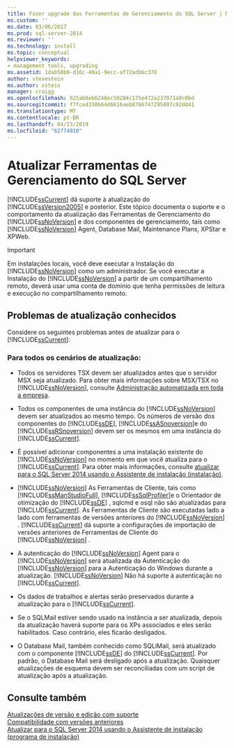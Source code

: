 ```yaml
---
title: Fazer upgrade das Ferramentas de Gerenciamento do SQL Server | Microsoft Docs
ms.custom: ''
ms.date: 03/06/2017
ms.prod: sql-server-2014
ms.reviewer: ''
ms.technology: install
ms.topic: conceptual
helpviewer_keywords:
- management tools, upgrading
ms.assetid: 1dab50b9-d16c-49a1-9ecc-af72adb6c378
author: stevestein
ms.author: sstein
manager: craigg
ms.openlocfilehash: 925ab0eb6248ec59284c175e472a237071a0c0bd
ms.sourcegitcommit: f7fced330b64d6616aeb8766747295807c92dd41
ms.translationtype: MT
ms.contentlocale: pt-BR
ms.lasthandoff: 04/23/2019
ms.locfileid: "62774810"
---
```

# <a name="upgrade-sql-server-management-tools"></a>Atualizar Ferramentas de Gerenciamento do SQL Server
  [!INCLUDE[ssCurrent](../../includes/sscurrent-md.md)] dá suporte à atualização do [!INCLUDE[ssVersion2005](../../includes/ssversion2005-md.md)] e posterior. Este tópico documenta o suporte e o comportamento da atualização das Ferramentas de Gerenciamento do [!INCLUDE[ssNoVersion](../../includes/ssnoversion-md.md)] e dos componentes de gerenciamento, tais como [!INCLUDE[ssNoVersion](../../includes/ssnoversion-md.md)] Agent, Database Mail, Maintenance Plans, XPStar e XPWeb.  
  
> [!IMPORTANT]  
>  Em instalações locais, você deve executar a Instalação do [!INCLUDE[ssNoVersion](../../includes/ssnoversion-md.md)] como um administrador. Se você executar a Instalação do [!INCLUDE[ssNoVersion](../../includes/ssnoversion-md.md)] a partir de um compartilhamento remoto, deverá usar uma conta de domínio que tenha permissões de leitura e execução no compartilhamento remoto.  
  
## <a name="known-upgrade-issues"></a>Problemas de atualização conhecidos  
 Considere os seguintes problemas antes de atualizar para o [!INCLUDE[ssCurrent](../../includes/sscurrent-md.md)]:  
  
### <a name="for-all-upgrade-scenarios"></a>Para todos os cenários de atualização:  
  
-   Todos os servidores TSX devem ser atualizados antes que o servidor MSX seja atualizado. Para obter mais informações sobre MSX/TSX no [!INCLUDE[ssNoVersion](../../includes/ssnoversion-md.md)], consulte [Administração automatizada em toda a empresa](../../ssms/agent/automated-administration-across-an-enterprise.md).  
  
-   Todos os componentes de uma instância do [!INCLUDE[ssNoVersion](../../includes/ssnoversion-md.md)] devem ser atualizados ao mesmo tempo. Os números de versão dos componentes do [!INCLUDE[ssDE](../../includes/ssde-md.md)], [!INCLUDE[ssASnoversion](../../includes/ssasnoversion-md.md)]e do [!INCLUDE[ssRSnoversion](../../includes/ssrsnoversion-md.md)] devem ser os mesmos em uma instância do [!INCLUDE[ssCurrent](../../includes/sscurrent-md.md)].  
  
-   É possível adicionar componentes a uma instalação existente do [!INCLUDE[ssNoVersion](../../includes/ssnoversion-md.md)] no momento em que você atualiza para o [!INCLUDE[ssCurrent](../../includes/sscurrent-md.md)]. Para obter mais informações, consulte [atualizar para o SQL Server 2014 usando o Assistente de instalação &#40;instalação&#41;](upgrade-sql-server-using-the-installation-wizard-setup.md).  
  
-   [!INCLUDE[ssNoVersion](../../includes/ssnoversion-md.md)] As Ferramentas de Cliente, tais como [!INCLUDE[ssManStudioFull](../../includes/ssmanstudiofull-md.md)], [!INCLUDE[ssSqlProfiler](../../includes/sssqlprofiler-md.md)]e o Orientador de otimização do [!INCLUDE[ssDE](../../includes/ssde-md.md)] , sqlcmd e osql não são atualizadas para [!INCLUDE[ssCurrent](../../includes/sscurrent-md.md)]. As Ferramentas de Cliente são executadas lado a lado com ferramentas de versões anteriores do [!INCLUDE[ssNoVersion](../../includes/ssnoversion-md.md)] . [!INCLUDE[ssCurrent](../../includes/sscurrent-md.md)] dá suporte a configurações de importação de versões anteriores de Ferramentas de Cliente do [!INCLUDE[ssNoVersion](../../includes/ssnoversion-md.md)] .  
  
-   A autenticação do [!INCLUDE[ssNoVersion](../../includes/ssnoversion-md.md)] Agent para o [!INCLUDE[ssNoVersion](../../includes/ssnoversion-md.md)] será atualizada da Autenticação do [!INCLUDE[ssNoVersion](../../includes/ssnoversion-md.md)] para a Autenticação do Windows durante a atualização. [!INCLUDE[ssNoVersion](../../includes/ssnoversion-md.md)] Não há suporte à autenticação no [!INCLUDE[ssCurrent](../../includes/sscurrent-md.md)].  
  
-   Os dados de trabalhos e alertas serão preservados durante a atualização para o [!INCLUDE[ssCurrent](../../includes/sscurrent-md.md)].  
  
-   Se o SQLMail estiver sendo usado na instância a ser atualizada, depois da atualização haverá suporte para os XPs associados e eles serão habilitados. Caso contrário, eles ficarão desligados.  
  
-   O Database Mail, também conhecido como SQLiMail, será atualizado com o componente [!INCLUDE[ssDE](../../includes/ssde-md.md)] do [!INCLUDE[ssCurrent](../../includes/sscurrent-md.md)]. Por padrão, o Database Mail será desligado após a atualização. Quaisquer atualizações de esquema devem ser reconciliadas com um script de atualização após a atualização.  
  
## <a name="see-also"></a>Consulte também  
 [Atualizações de versão e edição com suporte](supported-version-and-edition-upgrades.md)   
 [Compatibilidade com versões anteriores](../../getting-started/backward-compatibility.md)   
 [Atualizar para o SQL Server 2014 usando o Assistente de instalação &#40;programa de instalação&#41;](upgrade-sql-server-using-the-installation-wizard-setup.md)  
  
  
